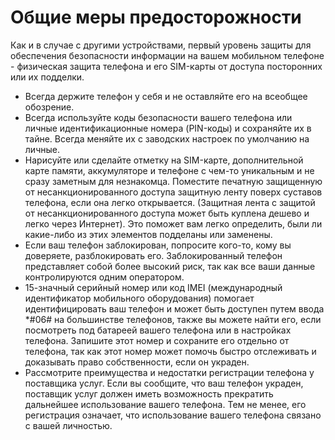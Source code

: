 [Title]: # (Общие меры предосторожности)
[Order]: # (5)

# Общие меры предосторожности

Как и в случае с другими устройствами, первый уровень защиты для обеспечения безопасности информации на вашем мобильном телефоне - физическая защита телефона и его SIM-карты от доступа посторонних или их подделки.

* Всегда держите телефон у себя и не оставляйте его на всеобщее обозрение.
* Всегда используйте коды безопасности вашего телефона или личные идентификационные номера (PIN-коды) и сохраняйте их в тайне. Всегда меняйте их с заводских настроек по умолчанию на личные.
* Нарисуйте или сделайте отметку на SIM-карте, дополнительной карте памяти, аккумуляторе и телефоне с чем-то уникальным и не сразу заметным для незнакомца. Поместите печатную защищенную от несанкционированного доступа защитную ленту поверх суставов телефона, если она легко открывается. (Защитная лента с защитой от несанкционированного доступа может быть куплена дешево и легко через Интернет). Это поможет вам легко определить, были ли какие-либо из этих элементов подделаны или заменены.
* Если ваш телефон заблокирован, попросите кого-то, кому вы доверяете, разблокировать его. Заблокированный телефон представляет собой более высокий риск, так как все ваши данные контролируются одним оператором.
* 15-значный серийный номер или код IMEI (международный идентификатор мобильного оборудования) помогает идентифицировать ваш телефон и может быть доступен путем ввода *#06# на большинстве телефонов, также вы можете найти его, если посмотреть под батареей вашего телефона или в настройках телефона. Запишите этот номер и сохраните его отдельно от телефона, так как этот номер может помочь быстро отслеживать и доказывать право собственности, если он украден.
* Рассмотрите преимущества и недостатки регистрации телефона у поставщика услуг. Если вы сообщите, что ваш телефон украден, поставщик услуг должен иметь возможность прекратить дальнейшее использование вашего телефона. Тем не менее, его регистрация означает, что использование вашего телефона связано с вашей личностью.